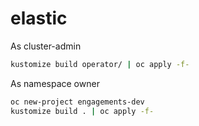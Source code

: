 # elastic

As cluster-admin
```bash
kustomize build operator/ | oc apply -f-
```

As namespace owner
```bash
oc new-project engagements-dev
kustomize build . | oc apply -f-
```
